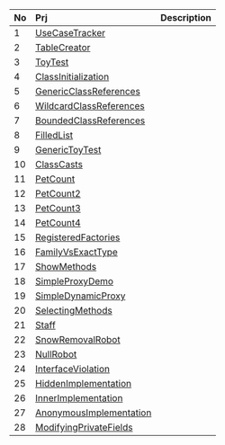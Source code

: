 | No  | Prj                               | Description                              |
| :---| :-------------------------------- | :--------------------------------------- |
| 1   | [UseCaseTracker][01]                      |                                          |
| 2   | [TableCreator][02]                   |                                          |
| 3   | [ToyTest][03]                     |                                          |
| 4   | [ClassInitialization][04]         |                                          |
| 5   | [GenericClassReferences][05]      |                                          |
| 6   | [WildcardClassReferences][06]     |                                          |
| 7   | [BoundedClassReferences][07]      |                                          |
| 8   | [FilledList][08]                  |                                          |
| 9   | [GenericToyTest][09]              |                                          |
| 10  | [ClassCasts][10]                  |                                          |
| 11  | [PetCount][11]                    |                                          |
| 12  | [PetCount2][12]                   |                                          |
| 13  | [PetCount3][13]                   |                                          |
| 14  | [PetCount4][14]                   |                                          |
| 15  | [RegisteredFactories][15]         |                                          |
| 16  | [FamilyVsExactType][16]           |                                          |
| 17  | [ShowMethods][17]                 |                                          |
| 18  | [SimpleProxyDemo][18]             |                                          |
| 19  | [SimpleDynamicProxy][19]          |                                          |
| 20  | [SelectingMethods][20]            |                                          |
| 21  | [Staff][21]                       |                                          |
| 22  | [SnowRemovalRobot][22]            |                                          |
| 23  | [NullRobot][23]                   |                                          |
| 24  | [InterfaceViolation][24]          |                                          |
| 25  | [HiddenImplementation][25]        |                                          |
| 26  | [InnerImplementation][26]         |                                          |
| 27  | [AnonymousImplementation][27]     |                                          |
| 28  | [ModifyingPrivateFields][28]      |                                          |


[01]: ./UseCaseTracker/
[02]: ./TableCreator/
[03]: ./ToyTest/
[04]: ./ClassInitialization/
[05]: ./GenericClassReferences/
[06]: ./WildcardClassReferences/
[07]: ./BoundedClassReferences/
[08]: ./FilledList/
[09]: ./GenericToyTest/
[10]: ./ClassCasts/
[11]: ./PetCount/
[12]: ./PetCount2/
[13]: ./PetCount3/
[14]: ./PetCount4/
[15]: ./RegisteredFactories/
[16]: ./FamilyVsExactType/
[17]: ./ShowMethods/
[18]: ./SimpleProxyDemo/
[19]: ./SimpleDynamicProxy/
[20]: ./SelectingMethods/
[21]: ./Staff/
[22]: ./SnowRemovalRobot/
[23]: ./NullRobot/
[24]: ./InterfaceViolation/
[25]: ./HiddenImplementation/
[26]: ./InnerImplementation/
[27]: ./AnonymousImplementation/
[28]: ./ModifyingPrivateFields/